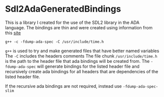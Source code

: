 # Sdl2AdaGeneratedBindings

This is a library I created for the use of the SDL2 library in the ADA language.
The bindings are thin and were created using information from this [site](https://www.adacore.com/gems/gem-59)

```
g++ -c -fdump-ada-spec -C /usr/include/time.h
```

```g++``` is used to try and make generated files that have better named variables
The ```-C``` includes the headers comments
The file chunk ```/usr/include/time.h``` is the path to the header file that ada bindings will be created from.
The ```-fdump-ada-spec``` will generate bindings for the listed header file and recursively create ada bindings for all headers that are dependencies of the listed header file.

If the recursive ada bindings are not required, instead use ```-fdump-ada-spec-slim```

